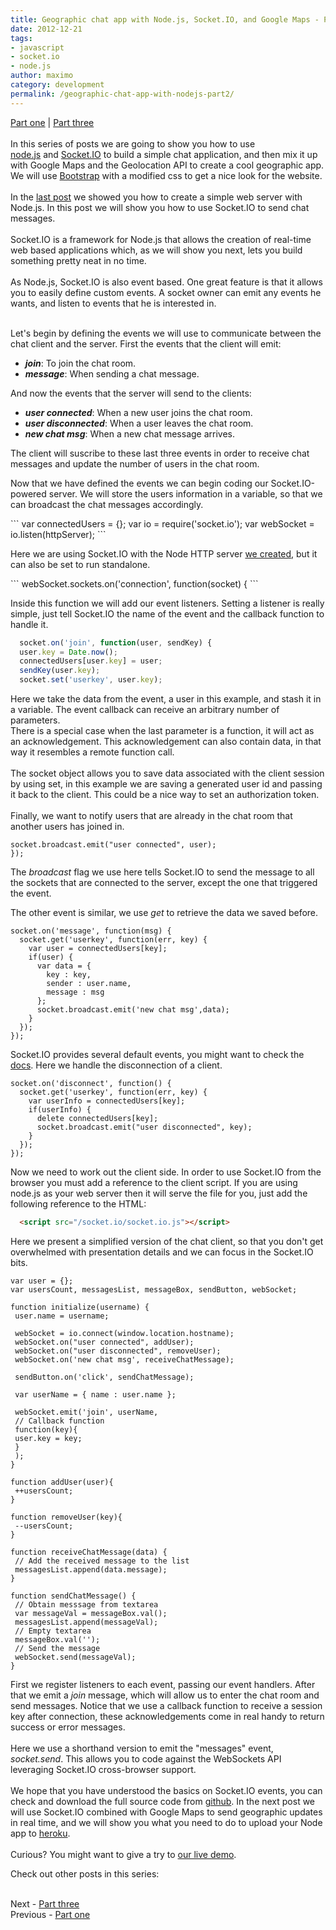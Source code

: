 ```yaml
---
title: Geographic chat app with Node.js, Socket.IO, and Google Maps - Part two
date: 2012-12-21
tags:
- javascript
- socket.io
- node.js
author: maximo
category: development
permalink: /geographic-chat-app-with-nodejs-part2/
---
```

<span>
  <a href="/2012/11/06/geographic-chat-app-with-nodejs/">Part one</a> | <a href="/2013/01/29/geographic-chat-app-with-nodejs-part3/">Part three</a>
</span>
<br />
<br />In this series of posts we are going to show you how to use <a href="https://nodejs.org/">node.js</a>&nbsp;and&nbsp;<a href="http://socket.io/">Socket.IO</a>&nbsp;to build a simple chat application, and then mix it up with Google Maps and the Geolocation
API to create a cool geographic app. We will use&nbsp;<a href="https://twitter.github.com/bootstrap/">Bootstrap</a>&nbsp;with a modified css&nbsp;to get a nice look for the website.
<br />
<br />In the <a href="/2012/11/06/geographic-chat-app-with-nodejs/">last post</a> we showed you how to create a simple web server with Node.js. In this post we will show you how to use Socket.IO to send chat messages.
<br />
<br />Socket.IO is a framework for Node.js that allows the creation of real-time web based applications which, as we will show you next, lets you build something pretty neat in no time.
<br />
<br />As Node.js, Socket.IO is also event based. One great feature is that it allows you to easily define custom events. A socket owner can emit any events he wants, and listen to events that he is interested in.
<br />
<br />
<p>Let's begin by defining the events we will use to communicate between the chat client and the server. First the events that the client will emit:
</p>
<ul>
  <li><b><i>join</i></b>: To join the chat room.</li>
  <li><b><i>message</i></b>: When sending a chat message.</li>
</ul>

<p>And now the events that the server will send to the clients:</p>
<ul>
  <li><b><i>user connected</i></b>: When a new user joins the chat room.</li>
  <li><b><i>user disconnected</i></b>: When a user leaves the chat room.</li>
  <li><b><i>new chat msg</i></b>: When a new chat message arrives.</li>
</ul>
<p>
  The client will suscribe to these last three events in order to receive chat messages and update the number of users in the chat room.
</p>

<p>
  Now that we have defined the events we can begin coding our Socket.IO-powered server. We will store the users information in a variable, so that we can broadcast the chat messages&nbsp;accordingly.
</p>
```
var connectedUsers = {};
var io = require('socket.io');
var webSocket = io.listen(httpServer);
```

<p>
Here we are using Socket.IO with the Node HTTP server <a href="/2012/11/06/geographic-chat-app-with-nodejs/">we created</a>, but it can also be set to run standalone.
</p>
```
webSocket.sockets.on('connection', function(socket) {
```

<p>
Inside this function we will add our event listeners. Setting a listener is really simple, just tell Socket.IO the name of the event and the callback function to handle it.
</p>

```javascript
  socket.on('join', function(user, sendKey) {
  user.key = Date.now();
  connectedUsers[user.key] = user;
  sendKey(user.key);
  socket.set('userkey', user.key);
```

Here we take the data from the event, a user in this example, and stash it in a variable. The event callback can receive an arbitrary number of parameters.
<br />There is a special case when the last parameter is a function, it will act as an acknowledgement. This acknowledgement can also contain data, in that way it resembles a remote function call.
<br />
<br />The socket object allows you to save data associated with the client session by using set, in this example we are saving a generated user id and passing it back to the client. This could be a nice way to set an authorization token.
<br />
<br />Finally, we want to notify users that are already in the chat room that another users has joined in.
<br />

```
socket.broadcast.emit("user connected", user);
});
```

<p>
The <i>broadcast</i> flag we use here tells Socket.IO to send the message to all the sockets that are connected to the server, except the one that triggered the event.
</p>
<p>
  The other event is similar, we use <i>get</i> to retrieve the data we saved before.
</p>

```
socket.on('message', function(msg) {
  socket.get('userkey', function(err, key) {
    var user = connectedUsers[key];
    if(user) {
      var data = {
        key : key,
        sender : user.name,
        message : msg
      };
      socket.broadcast.emit('new chat msg',data);
    }
  });
});
```

<p>
Socket.IO provides several default events, you might want to check the <a href="https://github.com/LearnBoost/socket.io/wiki/Exposed-events">docs</a>. Here we handle the disconnection of a client.
</p>

```
socket.on('disconnect', function() {
  socket.get('userkey', function(err, key) {
    var userInfo = connectedUsers[key];
    if(userInfo) {
      delete connectedUsers[key];
      socket.broadcast.emit("user disconnected", key);
    }
  });
});
```

<p>
Now we need to work out the client side. In order to use Socket.IO from the browser you must add a reference to the client script. If you are using node.js as your web server then it will serve the file for you, just add the following reference to the
HTML:
</p>

```html
  <script src="/socket.io/socket.io.js"></script>
```

<p>
Here we present a simplified version of the chat client, so that you don't get overwhelmed with presentation details and we can focus in the Socket.IO bits.
</p>

```
var user = {};
var usersCount, messagesList, messageBox, sendButton, webSocket;

function initialize(username) {
 user.name = username;

 webSocket = io.connect(window.location.hostname);
 webSocket.on("user connected", addUser);
 webSocket.on("user disconnected", removeUser);
 webSocket.on('new chat msg', receiveChatMessage);

 sendButton.on('click', sendChatMessage);

 var userName = { name : user.name };

 webSocket.emit('join', userName,
 // Callback function
 function(key){
 user.key = key;
 }
 );
}

function addUser(user){
 ++usersCount;
}

function removeUser(key){
 --usersCount;
}

function receiveChatMessage(data) {
 // Add the received message to the list
 messagesList.append(data.message);
}

function sendChatMessage() {
 // Obtain messsage from textarea
 var messageVal = messageBox.val();
 messagesList.append(messageVal);
 // Empty textarea
 messageBox.val('');
 // Send the message
 webSocket.send(messageVal);
}

```
First we register listeners to each event, passing our event handlers. After that we emit a <i>join</i> message, which will allow us to enter the chat room and send messages. Notice that we use a callback function to receive a session key after connection,
these acknowledgements come in real handy to return success or error messages.
<br />
<br />Here we use a shorthand version to emit the "messages" event, <i>socket.send</i>. This allows you to code against the WebSockets API leveraging Socket.IO cross-browser support.
<br />
<br />We hope that you have understood the basics on Socket.IO events, you can check and download the full source code from&nbsp;<a href="https://github.com/xmartlabs/map-chat">github</a>. In the next post we will use Socket.IO combined with Google Maps to
send&nbsp;geographic updates in real time, and we will show you what you need to do to upload your Node app to <a href="https://www.heroku.com/">heroku</a>.
<br />
<br />Curious? You might want to give a try to&nbsp;<a href="https://xmart-chat.herokuapp.com/">our live demo</a>.
<br />
<p>
Check out other posts in this series:
</p>
<br />Next - <a href="/2013/01/29/geographic-chat-app-with-nodejs-part3/">Part three</a>
<br />Previous - <a href="/2012/11/06/geographic-chat-app-with-nodejs/">Part one</a>
